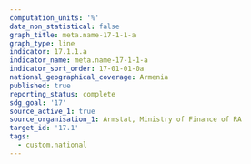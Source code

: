 ```yaml
---
computation_units: '%'
data_non_statistical: false
graph_title: meta.name-17-1-1-a
graph_type: line
indicator: 17.1.1.a
indicator_name: meta.name-17-1-1-a
indicator_sort_order: 17-01-01-0a
national_geographical_coverage: Armenia
published: true
reporting_status: complete
sdg_goal: '17'
source_active_1: true
source_organisation_1: Armstat, Ministry of Finance of RA
target_id: '17.1'
tags:
  - custom.national
---
```

